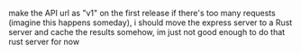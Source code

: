 make the API url as "v1" on the first release
if there's too many requests (imagine this happens someday), i should move the express server to a Rust server and cache the results somehow, im just not good enough to do that rust server for now
